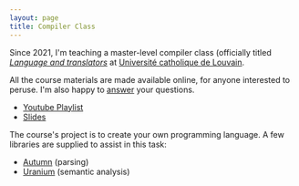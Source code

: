 ```yaml
---
layout: page
title: Compiler Class
---
```


Since 2021, I'm teaching a master-level compiler class (officially titled
[*Language and translators*][course-page] at [Université catholique de
Louvain][ucl].

All the course materials are made available online, for anyone interested to
peruse. I'm also happy to [answer] your questions.

- [Youtube Playlist](https://www.youtube.com/playlist?list=PLOech0kWpH8-njQpmSNGSiQBPUvl8v3IM)
- [Slides](https://drive.google.com/drive/folders/1cMgLvEiaWsyfip8wJXXilVhvM2XDrS-6)

The course's project is to create your own programming language. A few libraries
are supplied to assist in this task:

- [Autumn](https://github.com/norswap/autumn) (parsing)
- [Uranium](https://github.com/norswap/uranium/) (semantic analysis)

[course-page]: https://uclouvain.be/en-cours-2021-linfo2132
[ucl]: https://uclouvain.be/
[answer]: mailto:norswap+compiler+q@gmail.com
